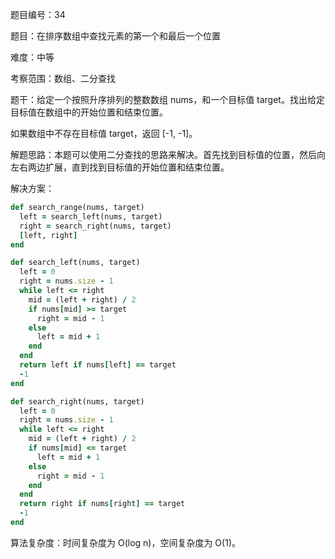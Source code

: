 题目编号：34

题目：在排序数组中查找元素的第一个和最后一个位置

难度：中等

考察范围：数组、二分查找

题干：给定一个按照升序排列的整数数组 nums，和一个目标值 target。找出给定目标值在数组中的开始位置和结束位置。

如果数组中不存在目标值 target，返回 [-1, -1]。

解题思路：本题可以使用二分查找的思路来解决。首先找到目标值的位置，然后向左右两边扩展，直到找到目标值的开始位置和结束位置。

解决方案：

```ruby
def search_range(nums, target)
  left = search_left(nums, target)
  right = search_right(nums, target)
  [left, right]
end

def search_left(nums, target)
  left = 0
  right = nums.size - 1
  while left <= right
    mid = (left + right) / 2
    if nums[mid] >= target
      right = mid - 1
    else
      left = mid + 1
    end
  end
  return left if nums[left] == target
  -1
end

def search_right(nums, target)
  left = 0
  right = nums.size - 1
  while left <= right
    mid = (left + right) / 2
    if nums[mid] <= target
      left = mid + 1
    else
      right = mid - 1
    end
  end
  return right if nums[right] == target
  -1
end
```

算法复杂度：时间复杂度为 O(log n)，空间复杂度为 O(1)。